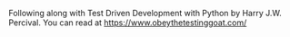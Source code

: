 Following along with Test Driven Development with Python by Harry J.W. Percival. You can read at https://www.obeythetestinggoat.com/